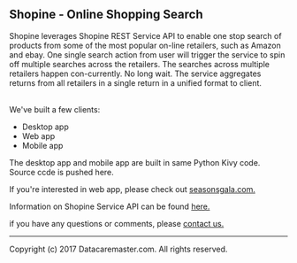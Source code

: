 <!DOCTYPE html>
<html>
	<body>
		<article class="markdown-body entry-content">
			<h1>
				Shopine - Online Shopping Search</h1>
			<p>
				<a name="user-content-summary" /> Shopine leverages Shopine REST Service API to enable one stop search of products from some of the most popular on-line retailers, such as Amazon and ebay. One single search action from user will trigger the service to spin off multiple searches across the retailers. The searches across multiple retailers happen con-currently. No long wait. The service aggregates returns from all retailers in a single return in a unified format to client.</p>
				<br/>
			We've built a few clients:
			<ul>
				<li>
					Desktop app
			   </li>
				<li>
					Web app
			   </li>
				<li>
					Mobile app
			   </li>
			</ul>
			<p>The desktop app and mobile app are built in same Python Kivy code. Source ccde is pushed here.</p>
			<p>If you're interested in web app, please check out <a href="http://seasonsgala.com">seasonsgala.com.</a></p>
			<p>Information on Shopine Service API can be found <a href="https://github.com/datacaremaster/Shopine-REST-Service-API">here.</a>
			<p>
				if you have any questions or comments, please <a href="http://datacaremaster.com">contact us.</a>
			</p>
			<p>
			<hr/>
Copyright (c) 2017 Datacaremaster.com. All rights reserved.
</p>
		</article>
	</body>
</html>
